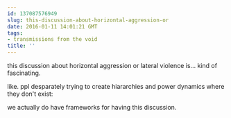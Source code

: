 ```yaml
---
id: 137087576949
slug: this-discussion-about-horizontal-aggression-or
date: 2016-01-11 14:01:21 GMT
tags:
- transmissions from the void
title: ''
---
```


this discussion about horizontal aggression or lateral violence is... kind of fascinating.

like. ppl desparately trying to create hiararchies and power dynamics where they don't exist:

we actually do have frameworks for having this discussion.